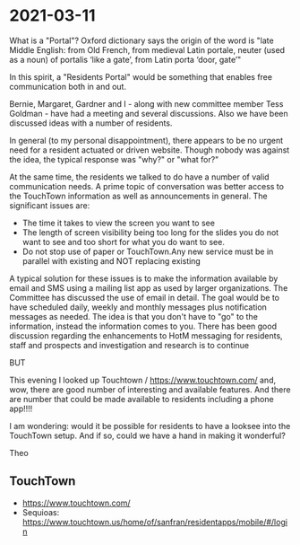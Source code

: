 # 2021-03-11

What is a "Portal"? Oxford dictionary says the origin of the word is "late Middle English: from Old French, from medieval Latin portale, neuter (used as a noun) of portalis ‘like a gate’, from Latin porta ‘door, gate’"

In this spirit, a "Residents Portal" would be something that enables free communication both in and out.

Bernie, Margaret, Gardner and I - along with new committee member Tess Goldman - have had a meeting and several discussions. Also we have been discussed ideas with a number of residents.

In general (to my personal disappointment), there appears to be no urgent need for a resident actuated or driven website. Though nobody was against the idea, the typical response was "why?" or "what for?"

At the same time, the residents we talked to do have a number of valid communication needs. A prime topic of conversation was better access to the TouchTown information as well as announcements in general.  The significant issues are:

* The time it takes to view the screen you want to see
* The length of screen visibility being too long for the slides you do not want to see and too short for what you do want to see.
* Do not stop use of paper or TouchTown.Any new service must be in parallel with existing and NOT replacing existing

A typical solution for these issues is to make the information available by email and SMS using a mailing list app as used by larger organizations. The Committee has discussed the use of email in detail. The goal would be to have scheduled daily, weekly and monthly messages plus notification messages as needed. The idea is that you don't have to "go" to the information, instead the information comes to you. There has been good discussion regarding the enhancements to HotM messaging for residents, staff and prospects and investigation and research is to continue

BUT

This evening I looked up Touchtown / https://www.touchtown.com/ and, wow, there are good number of interesting and available features. And there are number that could be made available to residents including a phone app!!!!

I am wondering: would it be possible for residents to have a looksee into the TouchTown setup. And if so, could we have a hand in making it wonderful?

Theo


## TouchTown

* https://www.touchtown.com/
* Sequioas: https://www.touchtown.us/home/of/sanfran/residentapps/mobile/#/login

